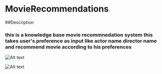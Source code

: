 # MovieRecommendations

##Description

 ### this is a knowledge base movie  recommnedation system  this takes user's preference as input like actor name director name and  recommend movie according to his preferences 
 
 
 <img
  src="https://res.cloudinary.com/jayu/image/upload/v1660759386/WhatsApp_Image_2022-08-17_at_11.15.40_PM_vdhyr1.jpg"
  alt="Alt text"
  title="Optional title"
  style="display: inline-block; margin: 0 auto; max-width: 300px">
  
  <img
  src="https://res.cloudinary.com/jayu/image/upload/v1660759386/WhatsApp_Image_2022-08-17_at_11.15.56_PM_kbhn0r.jpg"
  alt="Alt text"
  title="Optional title"
  style="display: inline-block; margin: 0 auto; max-width: 300px">
